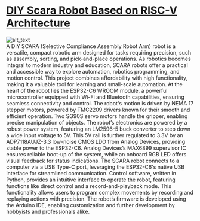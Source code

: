# [DIY Scara Robot Based on RISC-V Architecture](https://circuitdigest.com/videos/scara-robotic-arm-using-esp32)
<img src="https://github.com/jobitjoseph/SCARA-Robot-Based-on-ESP32-C6/blob/main/Images/Scara.png" width="" alt="alt_text" title="image_tooltip">
<br>
A DIY SCARA (Selective Compliance Assembly Robot Arm) robot is a versatile, compact robotic arm designed for tasks requiring precision, such as assembly, sorting, and pick-and-place operations. As robotics becomes integral to modern industry and education, SCARA robots offer a practical and accessible way to explore automation, robotics programming, and motion control. This project combines affordability with high functionality, making it a valuable tool for learning and small-scale automation.
At the heart of the robot lies the ESP32-C6 WROOM module, a powerful microcontroller equipped with Wi-Fi and Bluetooth capabilities, ensuring seamless connectivity and control. The robot's motion is driven by NEMA 17 stepper motors, powered by TMC2209 drivers known for their smooth and efficient operation. Two SG90S servo motors handle the gripper, enabling precise manipulation of objects. The robot’s electronics are powered by a robust power system, featuring an LM2596-5 buck converter to step down a wide input voltage to 5V. This 5V rail is further regulated to 3.3V by an ADP7118AUJZ-3.3 low-noise CMOS LDO from Analog Devices, providing stable power to the ESP32-C6. Analog Devices’s MAX6899 supervisor IC ensures reliable boot-up of the system, while an onboard RGB LED offers visual feedback for status indications. The SCARA robot connects to a computer via a USB Type-C port, leveraging the ESP32-C6's native USB interface for streamlined communication. Control software, written in Python, provides an intuitive interface to operate the robot, featuring functions like direct control and a record-and-playback mode. This functionality allows users to program complex movements by recording and replaying actions with precision. The robot’s firmware is developed using the Arduino IDE, enabling customization and further development by hobbyists and professionals alike.


